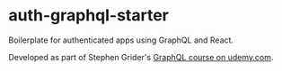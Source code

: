 # auth-graphql-starter
Boilerplate for authenticated apps using GraphQL and React.

Developed as part of Stephen Grider's [GraphQL course on udemy.com](https://www.udemy.com/graphql-with-react-course/).
